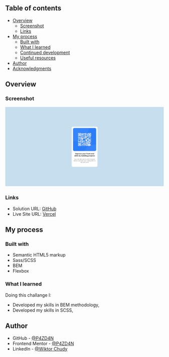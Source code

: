 ## Table of contents

- [Overview](#overview)
  - [Screenshot](#screenshot)
  - [Links](#links)
- [My process](#my-process)
  - [Built with](#built-with)
  - [What I learned](#what-i-learned)
  - [Continued development](#continued-development)
  - [Useful resources](#useful-resources)
- [Author](#author)
- [Acknowledgments](#acknowledgments)

## Overview

### Screenshot

![](./screenshot.JPG)

### Links

- Solution URL: [GitHub](https://github.com/P4ZD4N/qr-code-component)
- Live Site URL: [Vercel](https://wiktorcqrcode.vercel.app/)

## My process

### Built with

- Semantic HTML5 markup
- Sass/SCSS
- BEM
- Flexbox

### What I learned

Doing this challange I:

- Developed my skills in BEM methodology,
- Developed my skills in SCSS,

## Author

- GitHub - [@P4ZD4N](https://github.com/P4ZD4N)
- Frontend Mentor - [@P4ZD4N](https://www.frontendmentor.io/profile/P4ZD4N)
- LinkedIn - [@Wiktor Chudy](https://www.linkedin.com/in/wiktor-chudy/)

